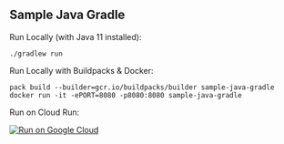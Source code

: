 Sample Java Gradle
------------------

Run Locally (with Java 11 installed):
```
./gradlew run
```

Run Locally with Buildpacks & Docker:
```
pack build --builder=gcr.io/buildpacks/builder sample-java-gradle
docker run -it -ePORT=8080 -p8080:8080 sample-java-gradle
```

Run on Cloud Run:

[![Run on Google Cloud](https://deploy.cloud.run/button.svg)](https://deploy.cloud.run/?cloudshell_context=cloudrun-gbp)
